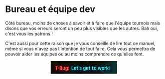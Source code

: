 # Bureau et équipe dev

Côté bureau, moins de choses à savoir et à faire que l'équipe tournois mais
disons que vos erreurs seront un peu plus visibles que les autres. Bah oui,
c'est vous les patrons !

C'est aussi pour cette raison que je vous conseille de lire tout ce manuel, même
si vous n'avez pas l'intention de tout faire. Cela vous permettra de pouvoir
aider les équipes ou au moins comprendre ce qu'elles font.

<p align="center">
  <img src="../assets/images/letsgo.png" />
</p>
